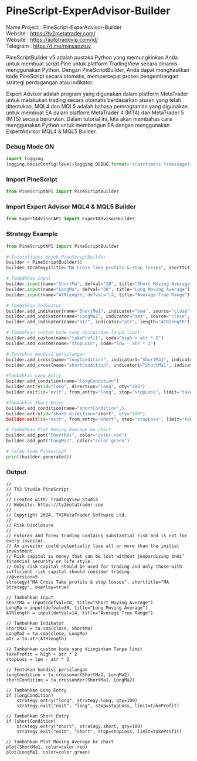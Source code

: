# PineScript-ExperAdvisor-Builder
Name Project : PineScript-ExperAdvisor-Builder   
Website : https://tv2metatrader.com/   
Website : https://autotradevip.com/id/   
Telegram : https://t.me/minsanztuy   

PineScriptBuilder v5 adalah pustaka Python yang memungkinkan Anda untuk membuat script Pine untuk platform TradingView secara dinamis menggunakan Python. Dengan PineScriptBuilder, Anda dapat menghasilkan kode PineScript secara otomatis, mempercepat proses pengembangan strategi perdagangan atau indikator.

Expert Advisor adalah program yang digunakan dalam platform MetaTrader untuk melakukan trading secara otomatis berdasarkan aturan yang telah ditentukan. MQL4 dan MQL5 adalah bahasa pemrograman yang digunakan untuk membuat EA dalam platform MetaTrader 4 (MT4) dan MetaTrader 5 (MT5) secara berurutan. Dalam tutorial ini, kita akan membahas cara menggunakan Python untuk membangun EA dengan menggunakan ExpertAdvisor MQL4 & MQL5 Builder.



### Debug Mode ON
```python
import logging
logging.basicConfig(level=logging.DEBUG,format='%(asctime)s %(message)s')
```

### Import PineScript
```python
from PineScriptAPI import PineScriptBuilder
```

### Import Expert Advisor MQL4 & MQL5 Builder
```python
from ExpertAdvisorAPI import ExpertAdvisorBuilder
```

### Strategy Example
```python
from PineScriptAPI import PineScriptBuilder

# Inisialisasi objek PineScriptBuilder
builder = PineScriptBuilder()
builder.strategy(Title="MA Cross Take profits & stop losses", shorttitle="MA Strategy", overlay=True)

# Tambahkan input
builder.input(name="ShortMa", defval="10", title="Short Moving Average")
builder.input(name="LongMa", defval="30", title="Long Moving Average")
builder.input(name="ATRlength, defval="14, title="Average True Range")

# Tambahkan Indikator
builder.add_indikator(name="ShortMa1", indicator="sma", source="close", length="ShortMa")
builder.add_indikator(name="LongMa2", indicator="sma", source="close", length="LongMa")
builder.add_indikator(name="atr", indicator="atr", length="ATRlength")

# Tambahkan custom kode yang diinginkan Tanpa limit
builder.add_custom(name="takeProfit", code="high + atr * 2") 
builder.add_custom(name="stopLoss", code="low - atr * 2") 

# Tentukan kondisi persilangan
builder.add_cross(name="longCondition", indicator1="ShortMa1", indicator2="longSMA", "crossUp")
builder.add_cross(name="shortCondition", indicator1="ShortMa1", indicator2="longSMA", "crossDown")

#Tambahkan Long Entry
builder.add_condition(name="longCondition")
builder.entry(id="long", direction="long", qty="100")
builder.exit(id="exit", from_entry="long", stop="stopLoss", limit="takeProfit")

#Tambahkan Short Entry
builder.add_condition(name="shortCondition",)
builder.entry(id="short direction="short", qty="100")
builder.exit(id="exit", from_entry="short", stop="stopLoss", limit="takeProfit")

# Tambahkan Plot Moving Average ke chart
builder.add_pot("ShortMa1", color="color.red")
builder.add_pot("LongMa2", color="color.green")

# Cetak kode Pinescript
print(builder.generate())
```


### Output
```pinescript
//
// TV2 Studio PineScript
//
// Created with: TradingView Studio
// Website: https://tv2metatrader.com
//
// Copyright 2024, TV2MetaTrader Software Ltd.
//
// Risk Disclosure
//
// Futures and forex trading contains substantial risk and is not for every investor.
// An investor could potentially lose all or more than the initial investment.
// Risk capital is money that can be lost without jeopardizing ones’ financial security or life style.
// Only risk capital should be used for trading and only those with sufficient risk capital should consider trading.
//@version=5
strategy("MA Cross Take profits & stop losses", shorttitle="MA Strategy", overlay=true)

// Tambahkan input
ShortMa = input(defval=10, title="Short Moving Average")
LongMa = input(defval=30, title="Long Moving Average")
ATRlength = input(defval=14, title="Average True Range")

// Tambahkan Indikator
ShortMa1 = ta.sma(close, ShortMa)
LongMa2 = ta.sma(close, LongMa)
atr = ta.atr(ATRlength)

// Tambahkan custom kode yang diinginkan Tanpa limit
takeProfit = high + atr * 2
stopLoss = low - atr * 2

// Tentukan kondisi persilangan
longCondition = ta.crossover(ShortMa1, LongMa2)
shortCondition = ta.crossunder(ShortMa1, LongMa2)

// Tambahkan Long Entry
if (longCondition)
    strategy.entry("long", strategy.long, qty=100)
    strategy.exit("exit", "long", stop=stopLoss, limit=takeProfit)

// Tambahkan Short Entry
if (shortCondition)
    strategy.entry("short", strategy.short, qty=100)
    strategy.exit("exit", "short", stop=stopLoss, limit=takeProfit)

// Tambahkan Plot Moving Average ke chart
plot(ShortMa1, color=color.red)
plot(LongMa2, color=color.green)

```
